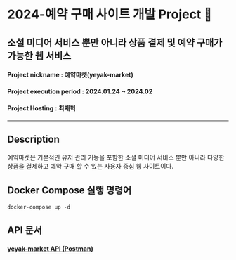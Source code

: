 # 2024-예약 구매 사이트 개발 Project 🛒
## 소셜 미디어 서비스 뿐만 아니라 상품 결제 및 예약 구매가 가능한 웹 서비스
#### Project nickname : 예약마켓(yeyak-market)
#### Project execution period : 2024.01.24 ~ 2024.02
#### Project Hosting : 최재혁
-----------------------
## Description
예약마켓은 기본적인 유저 관리 기능을 포함한 소셜 미디어 서비스 뿐만 아니라 다양한 상품을 결제하고 예약 구매 할 수 있는 사용자 중심 웹 사이트이다.
## Docker Compose 실행 명령어
```
docker-compose up -d
```
## API 문서
#### [yeyak-market API (Postman)](https://documenter.getpostman.com/view/29397283/2sA2r9V3S6)
